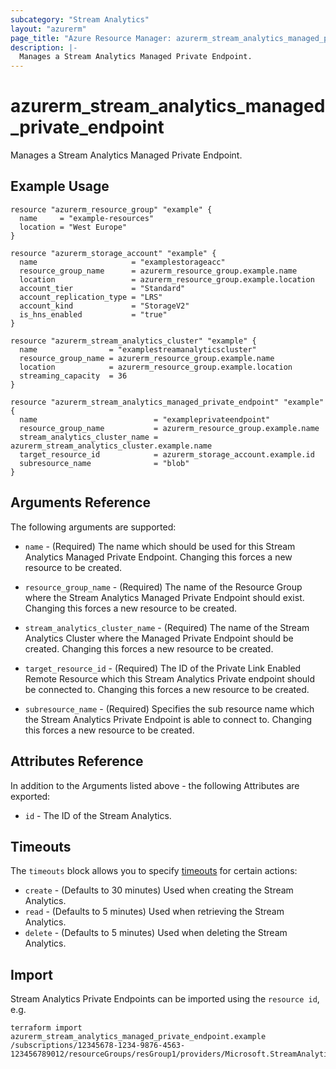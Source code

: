 ```yaml
---
subcategory: "Stream Analytics"
layout: "azurerm"
page_title: "Azure Resource Manager: azurerm_stream_analytics_managed_private_endpoint"
description: |-
  Manages a Stream Analytics Managed Private Endpoint.
---
```


# azurerm_stream_analytics_managed_private_endpoint

Manages a Stream Analytics Managed Private Endpoint.

## Example Usage

```hcl
resource "azurerm_resource_group" "example" {
  name     = "example-resources"
  location = "West Europe"
}

resource "azurerm_storage_account" "example" {
  name                     = "examplestorageacc"
  resource_group_name      = azurerm_resource_group.example.name
  location                 = azurerm_resource_group.example.location
  account_tier             = "Standard"
  account_replication_type = "LRS"
  account_kind             = "StorageV2"
  is_hns_enabled           = "true"
}

resource "azurerm_stream_analytics_cluster" "example" {
  name                = "examplestreamanalyticscluster"
  resource_group_name = azurerm_resource_group.example.name
  location            = azurerm_resource_group.example.location
  streaming_capacity  = 36
}

resource "azurerm_stream_analytics_managed_private_endpoint" "example" {
  name                          = "exampleprivateendpoint"
  resource_group_name           = azurerm_resource_group.example.name
  stream_analytics_cluster_name = azurerm_stream_analytics_cluster.example.name
  target_resource_id            = azurerm_storage_account.example.id
  subresource_name              = "blob"
}
```

## Arguments Reference

The following arguments are supported:

* `name` - (Required) The name which should be used for this Stream Analytics Managed Private Endpoint. Changing this forces a new resource to be created.

* `resource_group_name` - (Required) The name of the Resource Group where the Stream Analytics Managed Private Endpoint should exist. Changing this forces a new resource to be created.

* `stream_analytics_cluster_name` - (Required) The name of the Stream Analytics Cluster where the Managed Private Endpoint should be created. Changing this forces a new resource to be created.

* `target_resource_id` - (Required) The ID of the Private Link Enabled Remote Resource which this Stream Analytics Private endpoint should be connected to. Changing this forces a new resource to be created.

* `subresource_name` - (Required) Specifies the sub resource name which the Stream Analytics Private Endpoint is able to connect to. Changing this forces a new resource to be created.

## Attributes Reference

In addition to the Arguments listed above - the following Attributes are exported:

* `id` - The ID of the Stream Analytics.

## Timeouts

The `timeouts` block allows you to specify [timeouts](https://www.terraform.io/language/resources/syntax#operation-timeouts) for certain actions:

* `create` - (Defaults to 30 minutes) Used when creating the Stream Analytics.
* `read` - (Defaults to 5 minutes) Used when retrieving the Stream Analytics.
* `delete` - (Defaults to 5 minutes) Used when deleting the Stream Analytics.

## Import

Stream Analytics Private Endpoints can be imported using the `resource id`, e.g.

```shell
terraform import azurerm_stream_analytics_managed_private_endpoint.example /subscriptions/12345678-1234-9876-4563-123456789012/resourceGroups/resGroup1/providers/Microsoft.StreamAnalytics/clusters/cluster1/privateEndpoints/endpoint1
```
